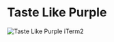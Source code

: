 # Taste Like Purple

![Taste Like Purple iTerm2](http://adrianchen.co.uk/images/posts/mac-desktop-rice.png)

